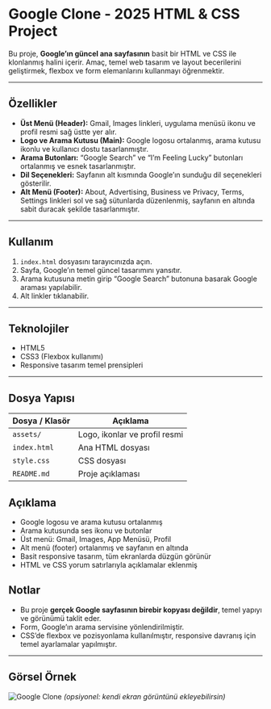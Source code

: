 
# Google Clone - 2025 HTML & CSS Project

Bu proje, **Google’ın güncel ana sayfasının** basit bir HTML ve CSS ile klonlanmış halini içerir. Amaç, temel web tasarım ve layout becerilerini geliştirmek, flexbox ve form elemanlarını kullanmayı öğrenmektir.

---

## Özellikler

- **Üst Menü (Header):** Gmail, Images linkleri, uygulama menüsü ikonu ve profil resmi sağ üstte yer alır.
- **Logo ve Arama Kutusu (Main):** Google logosu ortalanmış, arama kutusu ikonlu ve kullanıcı dostu tasarlanmıştır.
- **Arama Butonları:** “Google Search” ve “I’m Feeling Lucky” butonları ortalanmış ve esnek tasarlanmıştır.
- **Dil Seçenekleri:** Sayfanın alt kısmında Google’ın sunduğu dil seçenekleri gösterilir.
- **Alt Menü (Footer):** About, Advertising, Business ve Privacy, Terms, Settings linkleri sol ve sağ sütunlarda düzenlenmiş, sayfanın en altında sabit duracak şekilde tasarlanmıştır.

---

## Kullanım

1. `index.html` dosyasını tarayıcınızda açın.
2. Sayfa, Google’ın temel güncel tasarımını yansıtır.
3. Arama kutusuna metin girip “Google Search” butonuna basarak Google araması yapılabilir.
4. Alt linkler tıklanabilir.

---

## Teknolojiler

- HTML5
- CSS3 (Flexbox kullanımı)
- Responsive tasarım temel prensipleri

---

## Dosya Yapısı

| Dosya / Klasör       | Açıklama                                |
|---------------------|----------------------------------------|
| `assets/`           | Logo, ikonlar ve profil resmi           |
| `index.html`        | Ana HTML dosyası                        |
| `style.css`         | CSS dosyası                             |
| `README.md`         | Proje açıklaması                        |

## Açıklama

- Google logosu ve arama kutusu ortalanmış
- Arama kutusunda ses ikonu ve butonlar
- Üst menü: Gmail, Images, App Menüsü, Profil
- Alt menü (footer) ortalanmış ve sayfanın en altında
- Basit responsive tasarım, tüm ekranlarda düzgün görünür
- HTML ve CSS yorum satırlarıyla açıklamalar eklenmiş


## Notlar

- Bu proje **gerçek Google sayfasının birebir kopyası değildir**, temel yapıyı ve görünümü taklit eder.
- Form, Google’ın arama servisine yönlendirilmiştir.
- CSS’de flexbox ve pozisyonlama kullanılmıştır, responsive davranış için temel ayarlamalar yapılmıştır.

---

## Görsel Örnek

![Google Clone](assets/screenshot.png) *(opsiyonel: kendi ekran görüntünü ekleyebilirsin)*